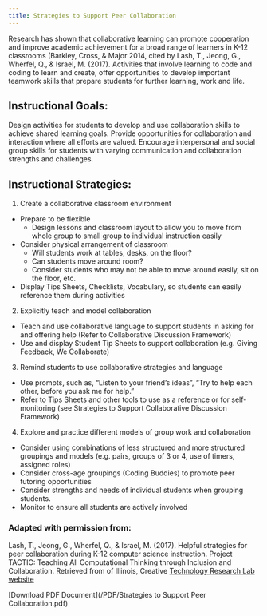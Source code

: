 ```yaml
---
title: Strategies to Support Peer Collaboration
---
```


Research has shown that collaborative learning can promote cooperation and improve academic achievement for a broad range of learners in K-12 classrooms (Barkley, Cross, &amp; Major 2014, cited by Lash, T., Jeong, G., Wherfel, Q., &amp; Israel, M. (2017). Activities that involve learning to code and coding to learn and create, offer opportunities to develop important teamwork skills that prepare students for further learning, work and life.

## Instructional Goals:
Design activities for students to develop and use collaboration skills to achieve shared learning goals.
Provide opportunities for collaboration and interaction where all efforts are valued.
Encourage interpersonal and social group skills for students with varying communication and collaboration strengths and challenges.

## Instructional Strategies:
1. Create a collaborative classroom environment
* Prepare to be flexible
  * Design lessons and classroom layout to allow you to move from whole group to small group to individual instruction easily
* Consider physical arrangement of classroom
  * Will students work at tables, desks, on the floor?
  * Can students move around room?
  * Consider students who may not be able to move around easily, sit on the floor, etc.
* Display Tips Sheets, Checklists, Vocabulary, so students can easily reference them during activities

2. Explicitly teach and model collaboration
* Teach and use collaborative language to support students in asking for and offering help (Refer to Collaborative Discussion Framework)
* Use and display Student Tip Sheets to support collaboration (e.g. Giving Feedback, We Collaborate)

3. Remind students to use collaborative strategies and language
* Use prompts, such as, “Listen to your friend’s ideas”, “Try to help each other, before you ask me for help.”
* Refer to Tips Sheets and other tools to use as a reference or for self-monitoring (see Strategies to Support Collaborative Discussion Framework)

4. Explore and practice different models of group work and collaboration
* Consider using combinations of less structured and more structured groupings and models (e.g. pairs, groups of 3 or 4, use of timers, assigned roles)
* Consider cross-age groupings (Coding Buddies) to promote peer tutoring opportunities
* Consider strengths and needs of individual students when grouping students.
* Monitor to ensure all students are actively involved

### Adapted with permission from:
Lash, T., Jeong, G., Wherfel, Q., &amp; Israel, M. (2017). Helpful strategies for peer collaboration during K-12 computer science instruction. Project TACTIC: Teaching All Computational Thinking through Inclusion and Collaboration. Retrieved from of Illinois, Creative [Technology Research Lab website](https://CTRL.education.illinois.edu/TACTICal/Collaboration)


[Download PDF Document](/PDF/Strategies to Support Peer Collaboration.pdf)
